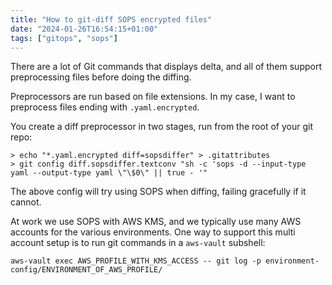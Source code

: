 ```yaml
---
title: "How to git-diff SOPS encrypted files"
date: "2024-01-26T16:54:15+01:00"
tags: ["gitops", "sops"]
---
```


There are a lot of Git commands that displays delta, and all of them support preprocessing files before doing the diffing.

Preprocessors are run based on file extensions. In my case, I want to preprocess files ending with `.yaml.encrypted`.

You create a diff preprocessor in two stages, run from the root of your git repo:

```
> echo "*.yaml.encrypted diff=sopsdiffer" > .gitattributes
> git config diff.sopsdiffer.textconv "sh -c 'sops -d --input-type yaml --output-type yaml \"\$0\" || true - '"
```

The above config will try using SOPS when diffing, failing gracefully if it cannot.

At work we use SOPS with AWS KMS, and we typically use many AWS accounts for the various environments. One way to support this multi account setup is to run git commands in a `aws-vault` subshell:

```
aws-vault exec AWS_PROFILE_WITH_KMS_ACCESS -- git log -p environment-config/ENVIRONMENT_OF_AWS_PROFILE/
```
